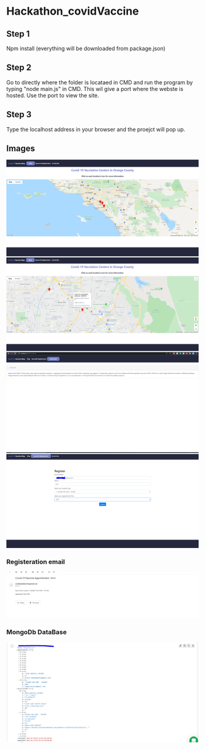 # Hackathon_covidVaccine
## Step 1 
Npm install (everything will be downloaded from package.json)
## Step 2
Go to directly where the folder is locataed in CMD and run the program by typing "node main.js" in CMD.
This wil give a port where the webste is hosted. Use the port to view the site.
## Step 3
Type the localhost address in your browser and the proejct will pop up.

## Images
![Screenshot 1](/c1.PNG)
![Screenshot 2](/c2.PNG)
![Screenshot 3](/c3.PNG)
![Screenshot 4](/c4.PNG)
### Registeration email
![Screenshot 5](/c5.PNG)
### MongoDb DataBase
![Screenshot 6](/c6.PNG)

